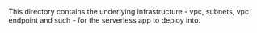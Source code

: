 This directory contains the underlying infrastructure - vpc, subnets,
vpc endpoint and such - for the serverless app to deploy into.